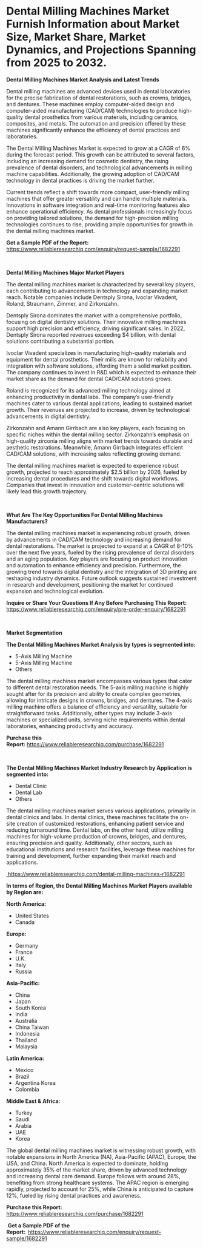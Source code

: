 <p><h1>Dental Milling Machines Market Furnish Information about Market Size, Market Share, Market Dynamics, and Projections Spanning from 2025 to 2032.</h1></p><p><strong>Dental Milling Machines Market Analysis and Latest Trends</strong></p>
<p><p>Dental milling machines are advanced devices used in dental laboratories for the precise fabrication of dental restorations, such as crowns, bridges, and dentures. These machines employ computer-aided design and computer-aided manufacturing (CAD/CAM) technologies to produce high-quality dental prosthetics from various materials, including ceramics, composites, and metals. The automation and precision offered by these machines significantly enhance the efficiency of dental practices and laboratories.</p><p>The Dental Milling Machines Market is expected to grow at a CAGR of 6% during the forecast period. This growth can be attributed to several factors, including an increasing demand for cosmetic dentistry, the rising prevalence of dental disorders, and technological advancements in milling machine capabilities. Additionally, the growing adoption of CAD/CAM technology in dental practices is driving the market further.</p><p>Current trends reflect a shift towards more compact, user-friendly milling machines that offer greater versatility and can handle multiple materials. Innovations in software integration and real-time monitoring features also enhance operational efficiency. As dental professionals increasingly focus on providing tailored solutions, the demand for high-precision milling technologies continues to rise, providing ample opportunities for growth in the dental milling machines market.</p></p>
<p><strong>Get a Sample PDF of the Report:&nbsp;</strong> <a href="https://www.reliableresearchiq.com/enquiry/request-sample/1682291?utm_campaign=3099&utm_medium=2&utm_source=Github&utm_content=ia&utm_term=13042025&utm_id=dental-milling-machines">https://www.reliableresearchiq.com/enquiry/request-sample/1682291</a></p>
<p>&nbsp;</p>
<p><strong>Dental Milling Machines Major Market Players</strong></p>
<p><p>The dental milling machines market is characterized by several key players, each contributing to advancements in technology and expanding market reach. Notable companies include Dentsply Sirona, Ivoclar Vivadent, Roland, Straumann, Zimmer, and Zirkonzahn.</p><p>Dentsply Sirona dominates the market with a comprehensive portfolio, focusing on digital dentistry solutions. Their innovative milling machines support high precision and efficiency, driving significant sales. In 2022, Dentsply Sirona reported revenues exceeding $4 billion, with dental solutions contributing a substantial portion.</p><p>Ivoclar Vivadent specializes in manufacturing high-quality materials and equipment for dental prosthetics. Their mills are known for reliability and integration with software solutions, affording them a solid market position. The company continues to invest in R&D which is expected to enhance their market share as the demand for dental CAD/CAM solutions grows.</p><p>Roland is recognized for its advanced milling technology aimed at enhancing productivity in dental labs. The company’s user-friendly machines cater to various dental applications, leading to sustained market growth. Their revenues are projected to increase, driven by technological advancements in digital dentistry.</p><p>Zirkonzahn and Amann Girrbach are also key players, each focusing on specific niches within the dental milling sector. Zirkonzahn’s emphasis on high-quality zirconia milling aligns with market trends towards durable and aesthetic restorations. Meanwhile, Amann Girrbach integrates efficient CAD/CAM solutions, with increasing sales reflecting growing demand.</p><p>The dental milling machines market is expected to experience robust growth, projected to reach approximately $2.5 billion by 2026, fueled by increasing dental procedures and the shift towards digital workflows. Companies that invest in innovation and customer-centric solutions will likely lead this growth trajectory.</p></p>
<p>&nbsp;</p>
<p><strong>What Are The Key Opportunities For Dental Milling Machines Manufacturers?</strong></p>
<p><p>The dental milling machines market is experiencing robust growth, driven by advancements in CAD/CAM technology and increasing demand for dental restorations. The market is projected to expand at a CAGR of 8-10% over the next five years, fueled by the rising prevalence of dental disorders and an aging population. Key players are focusing on product innovation and automation to enhance efficiency and precision. Furthermore, the growing trend towards digital dentistry and the integration of 3D printing are reshaping industry dynamics. Future outlook suggests sustained investment in research and development, positioning the market for continued expansion and technological evolution.</p></p>
<p><strong>Inquire or Share Your Questions If Any Before Purchasing This Report:</strong> <a href="https://www.reliableresearchiq.com/enquiry/pre-order-enquiry/1682291?utm_campaign=3099&utm_medium=2&utm_source=Github&utm_content=ia&utm_term=13042025&utm_id=dental-milling-machines">https://www.reliableresearchiq.com/enquiry/pre-order-enquiry/1682291</a></p>
<p>&nbsp;</p>
<p><strong>Market Segmentation</strong></p>
<p><strong>The Dental Milling Machines Market Analysis by types is segmented into:</strong></p>
<p><ul><li>5-Axis Milling Machine</li><li>5-Axis Milling Machine</li><li>Others</li></ul></p>
<p><p>The dental milling machines market encompasses various types that cater to different dental restoration needs. The 5-axis milling machine is highly sought after for its precision and ability to create complex geometries, allowing for intricate designs in crowns, bridges, and dentures. The 4-axis milling machine offers a balance of efficiency and versatility, suitable for straightforward tasks. Additionally, other types may include 3-axis machines or specialized units, serving niche requirements within dental laboratories, enhancing productivity and accuracy.</p></p>
<p><strong>Purchase this Report:&nbsp;</strong><a href="https://www.reliableresearchiq.com/purchase/1682291?utm_campaign=3099&utm_medium=2&utm_source=Github&utm_content=ia&utm_term=13042025&utm_id=dental-milling-machines">https://www.reliableresearchiq.com/purchase/1682291</a></p>
<p>&nbsp;</p>
<p><strong>The Dental Milling Machines Market Industry Research by Application is segmented into:</strong></p>
<p><ul><li>Dental Clinic</li><li>Dental Lab</li><li>Others</li></ul></p>
<p><p>The dental milling machines market serves various applications, primarily in dental clinics and labs. In dental clinics, these machines facilitate the on-site creation of customized restorations, enhancing patient service and reducing turnaround time. Dental labs, on the other hand, utilize milling machines for high-volume production of crowns, bridges, and dentures, ensuring precision and quality. Additionally, other sectors, such as educational institutions and research facilities, leverage these machines for training and development, further expanding their market reach and applications.</p></p>
<p><a href="https://www.reliableresearchiq.com/dental-milling-machines-r1682291?utm_campaign=3099&utm_medium=2&utm_source=Github&utm_content=ia&utm_term=13042025&utm_id=dental-milling-machines">&nbsp;https://www.reliableresearchiq.com/dental-milling-machines-r1682291</a></p>
<p><strong>In terms of Region, the Dental Milling Machines Market Players available by Region are:</strong></p>
<p>
    <p> <strong> North America: </strong>
        <ul>
            <li>United States</li>
            <li>Canada</li>
        </ul>
        </p> 
    <p> <strong> Europe: </strong>
        <ul>
            <li>Germany</li>
            <li>France</li>
            <li>U.K.</li>
            <li>Italy</li>
            <li>Russia</li>
        </ul>
        </p> 
    <p> <strong> Asia-Pacific: </strong>
        <ul>
            <li>China</li>
            <li>Japan</li>
            <li>South Korea</li>
            <li>India</li>
            <li>Australia</li>
            <li>China Taiwan</li>
            <li>Indonesia</li>
            <li>Thailand</li>
            <li>Malaysia</li>
        </ul>
        </p> 
    <p> <strong> Latin America: </strong>
        <ul>
            <li>Mexico</li>
            <li>Brazil</li>
            <li>Argentina Korea</li>
            <li>Colombia</li>
        </ul>
        </p> 
    <p> <strong> Middle East & Africa: </strong>
        <ul>
            <li>Turkey</li>
            <li>Saudi</li>
            <li>Arabia</li>
            <li>UAE</li>
            <li>Korea</li>
        </ul>
    </p>
    </p>
<p><p>The global dental milling machines market is witnessing robust growth, with notable expansions in North America (NA), Asia-Pacific (APAC), Europe, the USA, and China. North America is expected to dominate, holding approximately 35% of the market share, driven by advanced technology and increasing dental care demand. Europe follows with around 28%, benefiting from strong healthcare systems. The APAC region is emerging rapidly, projected to account for 25%, while China is anticipated to capture 12%, fueled by rising dental practices and awareness.</p></p>
<p><strong>Purchase this Report: </strong><a href="https://www.reliableresearchiq.com/purchase/1682291?utm_campaign=3099&utm_medium=2&utm_source=Github&utm_content=ia&utm_term=13042025&utm_id=dental-milling-machines">https://www.reliableresearchiq.com/purchase/1682291</a></p>
<p>&nbsp;<strong>Get a Sample PDF of the Report:&nbsp;&nbsp;</strong><a href="https://www.reliableresearchiq.com/enquiry/request-sample/1682291?utm_campaign=3099&utm_medium=2&utm_source=Github&utm_content=ia&utm_term=13042025&utm_id=dental-milling-machines">https://www.reliableresearchiq.com/enquiry/request-sample/1682291</a></p>
<p><strong></strong></p>
<p><p></p><p></p><p></p></p>